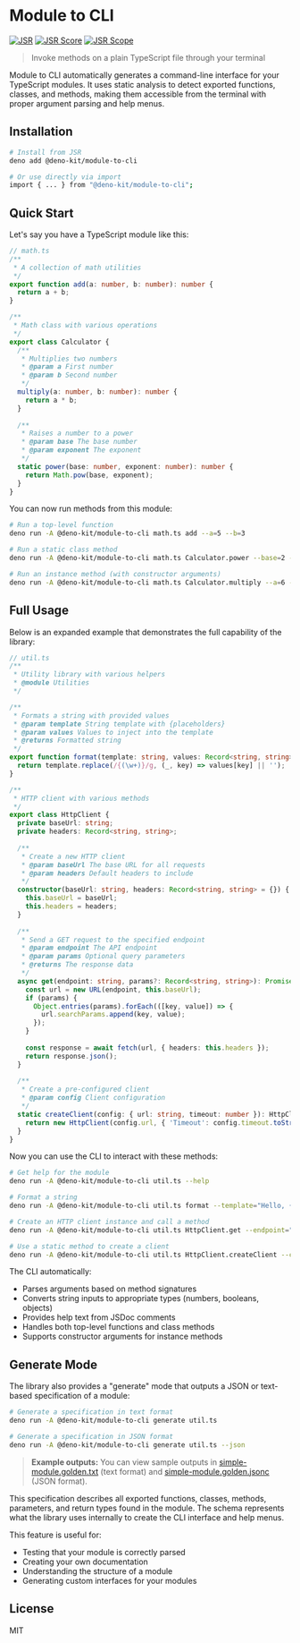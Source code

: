 # Module to CLI

[![JSR](https://jsr.io/badges/@deno-kit/module-to-cli)](https://jsr.io/@deno-kit/module-to-cli)
[![JSR Score](https://jsr.io/badges/@deno-kit/module-to-cli/score)](https://jsr.io/@deno-kit/module-to-cli)
[![JSR Scope](https://jsr.io/badges/@deno-kit)](https://jsr.io/@deno-kit)

> Invoke methods on a plain TypeScript file through your terminal

Module to CLI automatically generates a command-line interface for your TypeScript modules. It uses static analysis to detect exported functions, classes, and methods, making them accessible from the terminal with proper argument parsing and help menus.

## Installation

```bash
# Install from JSR
deno add @deno-kit/module-to-cli

# Or use directly via import
import { ... } from "@deno-kit/module-to-cli";
```

## Quick Start

Let's say you have a TypeScript module like this:

```typescript
// math.ts
/**
 * A collection of math utilities
 */
export function add(a: number, b: number): number {
  return a + b;
}

/**
 * Math class with various operations
 */
export class Calculator {
  /**
   * Multiplies two numbers
   * @param a First number
   * @param b Second number
   */
  multiply(a: number, b: number): number {
    return a * b;
  }
  
  /**
   * Raises a number to a power
   * @param base The base number
   * @param exponent The exponent
   */
  static power(base: number, exponent: number): number {
    return Math.pow(base, exponent);
  }
}
```

You can now run methods from this module:

```bash
# Run a top-level function
deno run -A @deno-kit/module-to-cli math.ts add --a=5 --b=3

# Run a static class method
deno run -A @deno-kit/module-to-cli math.ts Calculator.power --base=2 --exponent=8

# Run an instance method (with constructor arguments)
deno run -A @deno-kit/module-to-cli math.ts Calculator.multiply --a=6 --b=7 --constructor.any=value
```

## Full Usage

Below is an expanded example that demonstrates the full capability of the library:

```typescript
// util.ts
/**
 * Utility library with various helpers
 * @module Utilities
 */

/**
 * Formats a string with provided values
 * @param template String template with {placeholders}
 * @param values Values to inject into the template
 * @returns Formatted string
 */
export function format(template: string, values: Record<string, string>): string {
  return template.replace(/{(\w+)}/g, (_, key) => values[key] || '');
}

/**
 * HTTP client with various methods
 */
export class HttpClient {
  private baseUrl: string;
  private headers: Record<string, string>;
  
  /**
   * Create a new HTTP client
   * @param baseUrl The base URL for all requests
   * @param headers Default headers to include
   */
  constructor(baseUrl: string, headers: Record<string, string> = {}) {
    this.baseUrl = baseUrl;
    this.headers = headers;
  }
  
  /**
   * Send a GET request to the specified endpoint
   * @param endpoint The API endpoint
   * @param params Optional query parameters
   * @returns The response data
   */
  async get(endpoint: string, params?: Record<string, string>): Promise<unknown> {
    const url = new URL(endpoint, this.baseUrl);
    if (params) {
      Object.entries(params).forEach(([key, value]) => {
        url.searchParams.append(key, value);
      });
    }
    
    const response = await fetch(url, { headers: this.headers });
    return response.json();
  }
  
  /**
   * Create a pre-configured client
   * @param config Client configuration
   */
  static createClient(config: { url: string, timeout: number }): HttpClient {
    return new HttpClient(config.url, { 'Timeout': config.timeout.toString() });
  }
}
```

Now you can use the CLI to interact with these methods:

```bash
# Get help for the module
deno run -A @deno-kit/module-to-cli util.ts --help

# Format a string
deno run -A @deno-kit/module-to-cli util.ts format --template="Hello, {name}!" --values='{"name":"World"}'

# Create an HTTP client instance and call a method
deno run -A @deno-kit/module-to-cli util.ts HttpClient.get --endpoint="/api/users" --params='{"limit":"10"}' --constructor.baseUrl="https://api.example.com" --constructor.headers='{"Authorization":"Bearer token"}'

# Use a static method to create a client
deno run -A @deno-kit/module-to-cli util.ts HttpClient.createClient --config='{"url":"https://api.example.com", "timeout":5000}'
```

The CLI automatically:

- Parses arguments based on method signatures
- Converts string inputs to appropriate types (numbers, booleans, objects)
- Provides help text from JSDoc comments
- Handles both top-level functions and class methods
- Supports constructor arguments for instance methods

## Generate Mode

The library also provides a "generate" mode that outputs a JSON or text-based specification of a module:

```bash
# Generate a specification in text format
deno run -A @deno-kit/module-to-cli generate util.ts

# Generate a specification in JSON format
deno run -A @deno-kit/module-to-cli generate util.ts --json
```

> **Example outputs:** You can view sample outputs in [simple-module.golden.txt](https://github.com/zackiles/module-to-cli/blob/main/test/mocks/simple-module.golden.txt) (text format) and [simple-module.golden.jsonc](https://github.com/zackiles/module-to-cli/blob/main/test/mocks/simple-module.golden.jsonc) (JSON format).

This specification describes all exported functions, classes, methods, parameters, and return types found in the module. The schema represents what the library uses internally to create the CLI interface and help menus.

This feature is useful for:

- Testing that your module is correctly parsed
- Creating your own documentation
- Understanding the structure of a module
- Generating custom interfaces for your modules

## License

MIT
